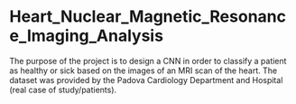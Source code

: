 # Heart_Nuclear_Magnetic_Resonance_Imaging_Analysis
The purpose of the project is to design a CNN in order to classify a patient as healthy or sick based on the images of an MRI scan of the heart.
The dataset was provided by the Padova Cardiology Department and Hospital (real case of study/patients).

